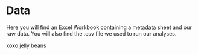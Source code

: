 # Data

Here you will find an Excel Workbook containing a metadata sheet and our raw data. You will also find the .csv file we used to run our analyses.

xoxo jelly beans
